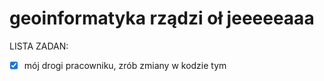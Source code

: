 # geoinformatyka rządzi oł jeeeeeaaa

LISTA ZADAN:

- [x] mój drogi pracowniku, zrób zmiany w kodzie tym
